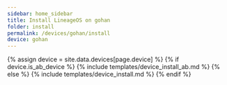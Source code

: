 ```yaml
---
sidebar: home_sidebar
title: Install LineageOS on gohan
folder: install
permalink: /devices/gohan/install
device: gohan
---
```

{% assign device = site.data.devices[page.device] %}
{% if device.is_ab_device %}
{% include templates/device_install_ab.md %}
{% else %}
{% include templates/device_install.md %}
{% endif %}
